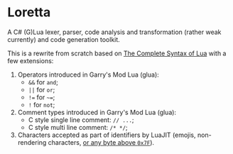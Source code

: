 # Loretta
A C# (G)Lua lexer, parser, code analysis and transformation (rather weak currently) and code generation toolkit.

This is a rewrite from scratch based on [The Complete Syntax of Lua](https://www.lua.org/manual/5.2/manual.html#9) with a few extensions:
1. Operators introduced in Garry's Mod Lua (glua):
    - `&&` for `and`;
    - `||` for `or`;
    - `!=` for `~=`;
    - `!` for `not`;
2. Comment types introduced in Garry's Mod Lua (glua):
    - C style single line comment: `// ...`;
    - C style multi line comment: `/* */`;
3. Characters accepted as part of identifiers by LuaJIT (emojis, non-rendering characters, [or any byte above `0x7F`](https://github.com/GGG-KILLER/Loretta/blob/master/Loretta/Lexing/Modules/IdentifierLexerModule.cs#L61)).
